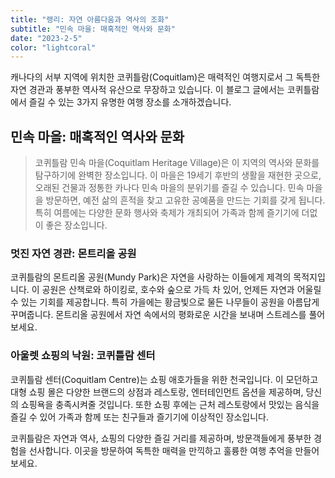 ```yaml
---
title: "랭리: 자연 아름다움과 역사의 조화"
subtitle: "민속 마을: 매혹적인 역사와 문화"
date: "2023-2-5"
color: "lightcoral"
---
```


캐나다의 서부 지역에 위치한 코퀴틀람(Coquitlam)은 매력적인 여행지로서 그 독특한 자연 경관과 풍부한 역사적 유산으로 무장하고 있습니다. 이 블로그 글에서는 코퀴틀람에서 즐길 수 있는 3가지 유명한 여행 장소를 소개하겠습니다.

## 민속 마을: 매혹적인 역사와 문화

> 코퀴틀람 민속 마을(Coquitlam Heritage Village)은 이 지역의 역사와 문화를 탐구하기에 완벽한 장소입니다. 이 마을은 19세기 후반의 생활을 재현한 곳으로, 오래된 건물과 정통한 카나다 민속 마을의 분위기를 즐길 수 있습니다. 민속 마을을 방문하면, 예전 삶의 흔적을 찾고 고유한 공예품을 만드는 기회를 갖게 됩니다. 특히 여름에는 다양한 문화 행사와 축제가 개최되어 가족과 함께 즐기기에 더없이 좋은 장소입니다.

### 멋진 자연 경관: 몬트리올 공원

코퀴틀람의 몬트리올 공원(Mundy Park)은 자연을 사랑하는 이들에게 제격의 목적지입니다. 이 공원은 산책로와 하이킹로, 호수와 숲으로 가득 차 있어, 언제든 자연과 어울릴 수 있는 기회를 제공합니다. 특히 가을에는 황금빛으로 물든 나무들이 공원을 아름답게 꾸며줍니다. 몬트리올 공원에서 자연 속에서의 평화로운 시간을 보내며 스트레스를 풀어보세요.

### 아울렛 쇼핑의 낙원: 코퀴틀람 센터

코퀴틀람 센터(Coquitlam Centre)는 쇼핑 애호가들을 위한 천국입니다. 이 모던하고 대형 쇼핑 몰은 다양한 브랜드의 상점과 레스토랑, 엔터테인먼트 옵션을 제공하며, 당신의 쇼핑욕을 충족시켜줄 것입니다. 또한 쇼핑 후에는 근처 레스토랑에서 맛있는 음식을 즐길 수 있어 가족과 함께 또는 친구들과 즐기기에 이상적인 장소입니다.

코퀴틀람은 자연과 역사, 쇼핑의 다양한 즐길 거리를 제공하며, 방문객들에게 풍부한 경험을 선사합니다. 이곳을 방문하여 독특한 매력을 만끽하고 훌륭한 여행 추억을 만들어보세요.
